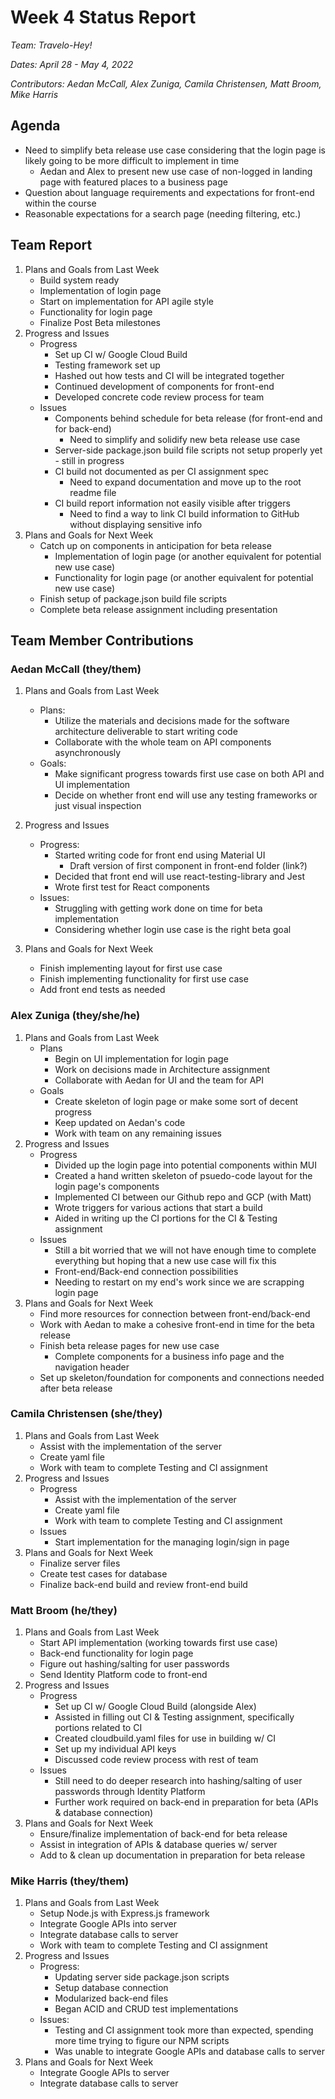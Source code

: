 # Week 4 Status Report
*Team: Travelo-Hey!*

*Dates: April 28 - May 4, 2022*

*Contributors: Aedan McCall, Alex Zuniga, Camila Christensen, Matt Broom, Mike Harris*

## Agenda
- Need to simplify beta release use case considering that the login page is likely going to be more difficult to implement in time
    - Aedan and Alex to present new use case of non-logged in landing page with featured places to a business page
- Question about language requirements and expectations for front-end within the course
- Reasonable expectations for a search page (needing filtering, etc.)

## Team Report
1. Plans and Goals from Last Week
    - Build system ready
    - Implementation of login page
    - Start on implementation for API agile style
    - Functionality for login page
    - Finalize Post Beta milestones
2. Progress and Issues
    - Progress
        - Set up CI w/ Google Cloud Build
        - Testing framework set up
        - Hashed out how tests and CI will be integrated together
        - Continued development of components for front-end
        - Developed concrete code review process for team
    - Issues
        - Components behind schedule for beta release (for front-end and for back-end)
            - Need to simplify and solidify new beta release use case
        - Server-side package.json build file scripts not setup properly yet - still in progress
        - CI build not documented as per CI assignment spec
            - Need to expand documentation and move up to the root readme file
        - CI build report information not easily visible after triggers
            - Need to find a way to link CI build information to GitHub
            without displaying sensitive info
3. Plans and Goals for Next Week
    - Catch up on components in anticipation for beta release
        - Implementation of login page (or another equivalent for potential new use case)
        - Functionality for login page (or another equivalent for potential new use case)
    - Finish setup of package.json build file scripts
    - Complete beta release assignment including presentation

## Team Member Contributions
### Aedan McCall (they/them)
1. Plans and Goals from Last Week
    - Plans:
        - Utilize the materials and decisions made for the software architecture deliverable
        to start writing code
        - Collaborate with the whole team on API components asynchronously
    - Goals:
        - Make significant progress towards first use case on both API and UI implementation
        - Decide on whether front end will use any testing frameworks or just visual inspection
2. Progress and Issues
    - Progress:
        - Started writing code for front end using Material UI
            - Draft version of first component in front-end folder (link?)
        - Decided that front end will use react-testing-library and
        Jest
        - Wrote first test for React components
    - Issues:
        - Struggling with getting work done on time for beta implementation
        - Considering whether login use case is the right beta goal

3. Plans and Goals for Next Week
    - Finish implementing layout for first use case
    - Finish implementing functionality for first use case
    - Add front end tests as needed


### Alex Zuniga (they/she/he)
1. Plans and Goals from Last Week
    - Plans
        - Begin on UI implementation for login page
        - Work on decisions made in Architecture assignment
        - Collaborate with Aedan for UI and the team for API
    - Goals
        - Create skeleton of login page or make some sort of decent progress
        - Keep updated on Aedan's code
        - Work with team on any remaining issues
2. Progress and Issues
    - Progress
        - Divided up the login page into potential components within MUI 
        - Created a hand written skeleton of psuedo-code layout for the login page's components 
        - Implemented CI between our Github repo and GCP (with Matt)
        - Wrote triggers for various actions that start a build 
        - Aided in writing up the CI portions for the CI & Testing assignment
    - Issues
        - Still a bit worried that we will not have enough time to complete everything but hoping that a new use case will fix this
        - Front-end/Back-end connection possibilities 
        - Needing to restart on my end's work since we are scrapping login page 
3. Plans and Goals for Next Week
    - Find more resources for connection between front-end/back-end
    - Work with Aedan to make a cohesive front-end in time for the beta release
    - Finish beta release pages for new use case 
        - Complete components for a business info page and the navigation header
    - Set up skeleton/foundation for components and connections needed after beta release 

### Camila Christensen (she/they)
1. Plans and Goals from Last Week
    - Assist with the implementation of the server
    - Create yaml file
    - Work with team to complete Testing and CI assignment
2. Progress and Issues
    - Progress
        - Assist with the implementation of the server
        - Create yaml file
        - Work with team to complete Testing and CI assignment
    - Issues
        - Start implementation for the managing login/sign in page
3. Plans and Goals for Next Week
    - Finalize server files
    - Create test cases for database
    - Finalize back-end build and review front-end build


### Matt Broom (he/they)
1. Plans and Goals from Last Week
    - Start API implementation (working towards first use case)
    - Back-end functionality for login page
    - Figure out hashing/salting for user passwords
    - Send Identity Platform code to front-end
2. Progress and Issues
    - Progress
        - Set up CI w/ Google Cloud Build (alongside Alex)
        - Assisted in filling out CI & Testing assignment, specifically portions related to CI
        - Created cloudbuild.yaml files for use in building w/ CI
        - Set up my individual API keys
        - Discussed code review process with rest of team
    - Issues
        - Still need to do deeper research into hashing/salting of user passwords through Identity Platform
        - Further work required on back-end in preparation for beta (APIs & database connection)
3. Plans and Goals for Next Week
    - Ensure/finalize implementation of back-end for beta release
    - Assist in integration of APIs & database queries w/ server
    - Add to & clean up documentation in preparation for beta release
    

### Mike Harris (they/them)
1. Plans and Goals from Last Week
    - Setup Node.js with Express.js framework
    - Integrate Google APIs into server
    - Integrate database calls to server
    - Work with team to complete Testing and CI assignment
2. Progress and Issues
    - Progress:
        - Updating server side package.json scripts
        - Setup database connection
        - Modularized back-end files
        - Began ACID and CRUD test implementations
    - Issues:
        - Testing and CI assignment took more than expected, spending more time trying to figure our NPM scripts
        - Was unable to integrate Google APIs and database calls to server
3. Plans and Goals for Next Week
    - Integrate Google APIs to server
    - Integrate database calls to server
